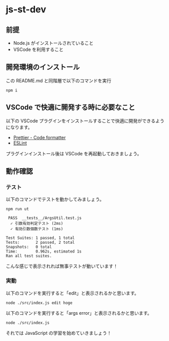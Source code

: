 # js-st-dev

## 前提

- Node.js がインストールされていること
- VSCode を利用すること

## 開発環境のインストール

この README.md と同階層で以下のコマンドを実行

```
npm i
```

## VSCode で快適に開発する時に必要なこと

以下の VSCode プラグインをインストールすることで快適に開発ができるようになります。

- [Prettier - Code formatter](https://marketplace.visualstudio.com/items?itemName=esbenp.prettier-vscode)
- [ESLint](https://marketplace.visualstudio.com/items?itemName=dbaeumer.vscode-eslint)

プラグインインストール後は VSCode を再起動しておきましょう。

## 動作確認

### テスト

以下のコマンドでテストを動かしてみましょう。

```
npm run ut
```

```
 PASS  __tests__/ArgsUtil.test.js
  ✓ 引数有効判定テスト (2ms)
  ✓ 有効引数個数テスト (1ms)

Test Suites: 1 passed, 1 total
Tests:       2 passed, 2 total
Snapshots:   0 total
Time:        0.962s, estimated 1s
Ran all test suites.
```

こんな感じで表示されれば無事テストが動いています！

### 実動

以下のコマンドを実行すると「edit」と表示されるかと思います。

```
node ./src/index.js edit hoge
```

以下のコマンドを実行すると「args error」と表示されるかと思います。

```
node ./src/index.js
```

それでは JavaScript の学習を始めていきましょう！
